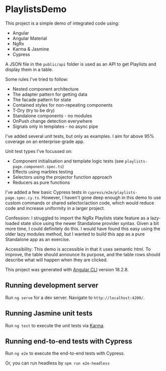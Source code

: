 # PlaylistsDemo

This project is a simple demo of integrated code using:

- Angular
- Angular Material
- NgRx
- Karma & Jasmine
- Cypress

A JSON file in the `public/api` folder is used as an API to get Playlists and display them in a table.

Some rules I've tried to follow:

- Nested component architecture
- The adapter pattern for getting data
- The facade pattern for state
- Contained styles for non-repeating components
- T-Dry (try to be dry)
- Standalone components - no modules
- OnPush change detection everywhere
- Signals only in templates - no async pipe

I've added several unit tests, but only as examples. I aim for above 95% coverage on an enterprise-grade app.

Unit test types I've focussed on:

- Component initialisation and template logic tests (see `playlists-page.component.spec.ts`)
- Effects using marbles testing
- Selectors using the projector function approach
- Reducers as pure functions

I've added a few basic Cypress tests in `cypress/e2e/playlists-page.spec.cy.ts`. However, I haven't gone deep enough in this demo to use custom commands or shared selector/action code, which would reduce code and increase uniformity in a larger project.

Confession: I struggled to import the NgRx Playlists state feature as a lazy-loaded state slice using the newer Standalone provider syntax. Given a bit more time, I could definitely do this. I would have found this easy using the older lazy modules method, but I wanted to build this app as a pure Standalone app as an exercise.

Accessibility: This demo is accessible in that it uses semantic html. To improve, the table should announce its purpose, and the table rows should describe what will happen when they are clicked.

This project was generated with [Angular CLI](https://github.com/angular/angular-cli) version 18.2.8.

## Running development server

Run `ng serve` for a dev server. Navigate to `http://localhost:4200/`.

## Running Jasmine unit tests

Run `ng test` to execute the unit tests via [Karma](https://karma-runner.github.io).

## Running end-to-end tests with Cypress

Run `ng e2e` to execute the end-to-end tests with Cypress.

Or, you can run headless by `npm run e2e-headless`

